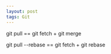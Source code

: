 ```yaml
---
layout: post
tags: Git
---
```


git pull  ==  git fetch + git merge

git pull --rebase  ==  git fetch + git rebase
